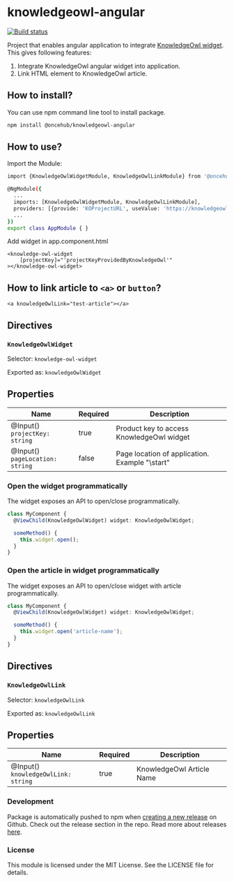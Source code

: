 # knowledgeowl-angular

[![Build status](https://github.com/scheduleonce/knowledgeowl-angular/actions/workflows/ci.yml/badge.svg)](https://github.com/scheduleonce/knowledgeowl-angular/actions)

Project that enables angular application to integrate [KnowledgeOwl widget](https://www.knowledgeowl.com). This gives following features:

1. Integrate KnowledgeOwl angular widget into application.
2. Link HTML element to KnowledgeOwl article.

## How to install?

You can use npm command line tool to install package.

```sh
npm install @oncehub/knowledgeowl-angular
```

## How to use?

Import the Module:

```sh
import {KnowledgeOwlWidgetModule, KnowledgeOwlLinkModule} from '@oncehub/knowledgeowl-angular';

@NgModule({
  ...
  imports: [KnowledgeOwlWidgetModule, KnowledgeOwlLinkModule],
  providers: [{provide: 'KOProjectURL', useValue: 'https://knowledgeowlurl.com'}]
  ...
})
export class AppModule { }
```

Add widget in app.component.html

```tsx
<knowledge-owl-widget
    [projectKey]="'projectKeyProvidedByKnowledgeOwl'"
></knowledge-owl-widget>
```

## How to link article to `<a>` or `button`?

```tsx
<a knowledgeOwlLink="test-article"></a>
```

## Directives

### `KnowledgeOwlWidget`

Selector: `knowledge-owl-widget`

Exported as: `knowledgeOwlWidget`

## Properties

| Name                                 | Required | Description                                    |
| ------------------------------------ | -------- | ---------------------------------------------- |
| @Input() <br/>`projectKey: string`   | true     | Product key to access KnowledgeOwl widget      |
| @Input() <br/>`pageLocation: string` | false    | Page location of application. Example "\start" |

### Open the widget programmatically

The widget exposes an API to open/close programmatically.

```ts
class MyComponent {
  @ViewChild(KnowledgeOwlWidget) widget: KnowledgeOwlWidget;

  someMethod() {
    this.widget.open();
  }
}
```

### Open the article in widget programmatically

The widget exposes an API to open/close widget with article programmatically.

```ts
class MyComponent {
  @ViewChild(KnowledgeOwlWidget) widget: KnowledgeOwlWidget;

  someMethod() {
    this.widget.open('article-name');
  }
}
```

## Directives

### `KnowledgeOwlLink`

Selector: `knowledgeOwlLink`

Exported as: `knowledgeOwlLink`

## Properties

| Name                                     | Required | Description               |
| ---------------------------------------- | -------- | ------------------------- |
| @Input() <br/>`knowledgeOwlLink: string` | true     | KnowledgeOwl Article Name |

### Development

Package is automatically pushed to npm when [creating a new release](.github/workflows/npm-publish.yml) on Github. Check out the release section in the repo. Read more about releases [here](https://docs.github.com/en/repositories/releasing-projects-on-github/managing-releases-in-a-repository).

### License

This module is licensed under the MIT License. See the LICENSE file for details.
